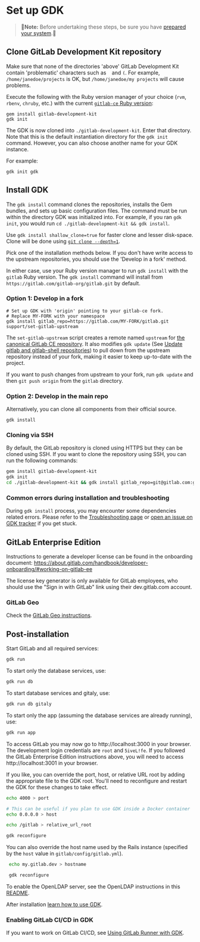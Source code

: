 # Set up GDK

> 🚨**Note:** Before undertaking these steps, be sure you have [prepared your system](./prepare.md).🚨

## Clone GitLab Development Kit repository

Make sure that none of the directories 'above' GitLab Development Kit
contain 'problematic' characters such as ` ` and `(`. For example,
`/home/janedoe/projects` is OK, but `/home/janedoe/my projects` will
cause problems.

Execute the following with the Ruby version manager of your choice (`rvm`, `rbenv`, `chruby`, etc.) with the current [`gitlab-ce` Ruby version](https://gitlab.com/gitlab-org/gitlab-ce/blob/master/.ruby-version):

```
gem install gitlab-development-kit
gdk init
```

The GDK is now cloned into `./gitlab-development-kit`. Enter that directory. Note that this is the default instantiation directory for the `gdk init` command.
However, you can also choose another name for your GDK instance.

For example:
```
gdk init gdk
```

## Install GDK

The `gdk install` command clones the repositories, installs the Gem bundles, and sets up basic configuration files. The command must be run within the directory GDK was initialized into. For example, if you ran `gdk init`, you would run `cd ./gitlab-development-kit && gdk install`.

Use `gdk install shallow_clone=true` for faster clone and lesser disk-space. Clone will be done using [`git clone --depth=1`](https://www.git-scm.com/docs/git-clone#Documentation/git-clone.txt---depthltdepthgt).

Pick one of the installation methods below. If you don't have write access to the upstream repositories, you should use the 'Develop in a fork'
method.

In either case, use your Ruby version manager to run `gdk install` with the `gitlab` Ruby version. The `gdk install` command will install from `https://gitlab.com/gitlab-org/gitlab.git` by default.

### Option 1: Develop in a fork

```
# Set up GDK with 'origin' pointing to your gitlab-ce fork.
# Replace MY-FORK with your namespace
gdk install gitlab_repo=https://gitlab.com/MY-FORK/gitlab.git
support/set-gitlab-upstream
```

The `set-gitlab-upstream` script creates a remote named `upstream` for
[the canonical GitLab CE
repository](https://gitlab.com/gitlab-org/gitlab). It also modifies
`gdk update` (See [Update gitlab and gitlab-shell
repositories](./howto/gdk_commands.md#update-gitlab-and-gitlab-shell-repositories))
to pull down from the upstream repository instead of your fork, making it
easier to keep up-to-date with the project.

If you want to push changes from upstream to your fork, run `gdk update` and then `git push origin` from the `gitlab` directory.

### Option 2: Develop in the main repo

Alternatively, you can clone all components from their official source.

```
gdk install
```

### Cloning via SSH

By default, the GitLab repository is cloned using HTTPS but they can be
cloned using SSH. If you want to clone the repository using SSH,
you can run the following commands:

```bash
gem install gitlab-development-kit
gdk init
cd ./gitlab-development-kit && gdk install gitlab_repo=git@gitlab.com:gitlab-org/gitlab.git
```

### Common errors during installation and troubleshooting

During `gdk install` process, you may encounter some dependencies related errors. Please refer to the [Troubleshooting page](./howto/troubleshooting.md) or [open an issue on GDK tracker](https://gitlab.com/gitlab-org/gitlab-development-kit/issues) if you get stuck.

## GitLab Enterprise Edition

Instructions to generate a developer license can be found in the
onboarding document: https://about.gitlab.com/handbook/developer-onboarding/#working-on-gitlab-ee

The license key generator is only available for GitLab employees, who should use the "Sign in with GitLab" link using their dev.gitlab.com account.

### GitLab Geo

Check the [GitLab Geo instructions](./howto/geo.md).

## Post-installation

Start GitLab and all required services:

```sh
gdk run
```

To start only the database services, use:

```sh
gdk run db
```

To start database services and gitaly, use:

```sh
gdk run db gitaly
```

To start only the app (assuming the database services are already running), use:

```sh
gdk run app
```

To access GitLab you may now go to http://localhost:3000 in your browser. The development login credentials are `root` and `5iveL!fe`. If you followed the GitLab Enterprise Edition instructions above, you will need to access http://localhost:3001 in your browser.

If you like, you can override the port, host, or relative URL root by adding the appropriate file to the GDK root. You'll need to reconfigure and restart the GDK for these changes to take effect.

```sh
echo 4000 > port

# This can be useful if you plan to use GDK inside a Docker container
echo 0.0.0.0 > host

echo /gitlab > relative_url_root

gdk reconfigure
```

You can also override the host name used by the Rails instance (specified by the `host` value in `gitlab/config/gitlab.yml`).

```sh
 echo my.gitlab.dev > hostname

 gdk reconfigure
 ```

To enable the OpenLDAP server, see the OpenLDAP instructions in this [README](./howto/ldap.md).

After installation [learn how to use GDK](./howto/README.md).

### Enabling GitLab CI/CD in GDK

If you want to work on GitLab CI/CD, see [Using GitLab Runner with GDK](howto/runner.md).

